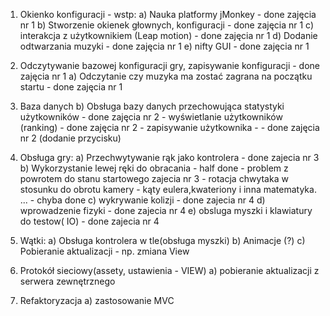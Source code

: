1.	Okienko konfiguracji - wstp:
    a) Nauka platformy jMonkey  - done zajęcia nr 1
    b) Stworzenie okienek głownych, konfiguracji - done zajęcia nr 1
    c) interakcja z użytkownikiem (Leap motion) - done zajęcia nr 1
    d) Dodanie odtwarzania muzyki - done zajęcia nr 1
    e) nifty GUI - done zajęcia nr 1

2.	Odczytywanie bazowej konfiguracji gry, zapisywanie konfiguracji - done zajęcia nr 1
    a) Odczytanie czy muzyka ma zostać zagrana na początku startu - done zajęcia nr 1
3.  Baza danych 
    b) Obsługa bazy danych przechowująca statystyki użytkowników - done zajęcia nr 2
        - wyświetlanie użytkowników (ranking) -  done zajęcia nr 2
        - zapisywanie użytkownika - - done zajęcia nr 2 (dodanie przycisku)
4.  Obsługa gry:
    a) Przechwytywanie rąk jako kontrolera - done zajecia nr 3 
    b) Wykorzystanie lewej ręki do obracania  - half done - problem z powrotem do stanu startowego zajecia nr 3
        - rotacja chwytaka w stosunku do obrotu kamery
        - kąty eulera,kwateriony i inna matematyka. ...  - chyba done
    c) wykrywanie kolizji - done zajecia nr 4
    d) wprowadzenie fizyki -  done zajecia nr 4
    e) obsluga myszki i klawiatury  do testow( IO) - done zajecia nr 4  
5.	Wątki:
    a) Obsługa kontrolera w tle(obsługa myszki)
    b) Animacje (?)
    c) Pobieranie aktualizacji - np. zmiana View
6.	Protokół sieciowy(assety, ustawienia - VIEW)
    a) pobieranie aktualizacji z serwera zewnętrznego
7.	Refaktoryzacja
    a) zastosowanie MVC
